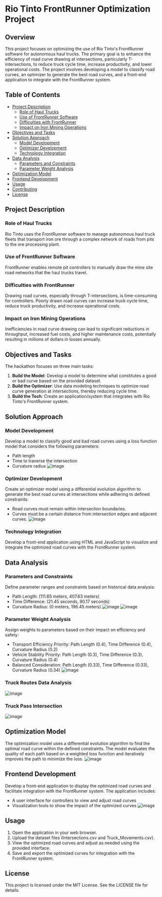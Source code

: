 # Rio Tinto FrontRunner Optimization Project

## Overview

This project focuses on optimizing the use of Rio Tinto's FrontRunner software for autonomous haul trucks. The primary goal is to enhance the efficiency of road curve drawing at intersections, particularly T-intersections, to reduce truck cycle time, increase productivity, and lower operational costs. The project involves developing a model to classify road curves, an optimizer to generate the best road curves, and a front-end application to integrate with the FrontRunner system.

## Table of Contents

- [Project Description](#project-description)
  - [Role of Haul Trucks](#role-of-haul-trucks)
  - [Use of FrontRunner Software](#use-of-frontrunner-software)
  - [Difficulties with FrontRunner](#difficulties-with-frontrunner)
  - [Impact on Iron Mining Operations](#impact-on-iron-mining-operations)
- [Objectives and Tasks](#objectives-and-tasks)
- [Solution Approach](#solution-approach)
  - [Model Development](#model-development)
  - [Optimizer Development](#optimizer-development)
  - [Technology Integration](#technology-integration)
- [Data Analysis](#data-analysis)
  - [Parameters and Constraints](#parameters-and-constraints)
  - [Parameter Weight Analysis](#parameter-weight-analysis)
- [Optimization Model](#optimization-model)
- [Frontend Development](#frontend-development)
- [Usage](#usage)
- [Contributing](#contributing)
- [License](#license)

## Project Description

### Role of Haul Trucks

Rio Tinto uses the FrontRunner software to manage autonomous haul truck fleets that transport iron ore through a complex network of roads from pits to the ore processing plant.


### Use of FrontRunner Software

FrontRunner enables remote pit controllers to manually draw the mine site road networks that the haul trucks travel.

### Difficulties with FrontRunner

Drawing road curves, especially through T-intersections, is time-consuming for controllers. Poorly drawn road curves can increase truck cycle time, reduce truck productivity, and increase operational costs.


### Impact on Iron Mining Operations

Inefficiencies in road curve drawing can lead to significant reductions in throughput, increased fuel costs, and higher maintenance costs, potentially resulting in millions of dollars in losses annually.


## Objectives and Tasks

The hackathon focuses on three main tasks:

1. **Build the Model**: Develop a model to determine what constitutes a good or bad curve based on the provided dataset.
2. **Build the Optimizer**: Use data modeling techniques to optimize road curve generation at intersections, thereby reducing cycle time.
3. **Build the Tech**: Create an application/system that integrates with Rio Tinto's FrontRunner system.

## Solution Approach

### Model Development

Develop a model to classify good and bad road curves using a loss function model that considers the following parameters:
- Path length
- Time to traverse the intersection
- Curvature radius
![image](https://github.com/HaitianWang/UWAYE-Hackathon-2024--RioTinto_BCG/assets/48538377/e12eb85c-4884-43ef-ba2d-ba93c05ce389)


### Optimizer Development

Create an optimizer model using a differential evolution algorithm to generate the best road curves at intersections while adhering to defined constraints:
- Road curves must remain within intersection boundaries.
- Curves must be a certain distance from intersection edges and adjacent curves.
![image](https://github.com/HaitianWang/UWAYE-Hackathon-2024--RioTinto_BCG/assets/48538377/ab5db75a-a53a-4d25-ba32-d81eb9125333)

### Technology Integration

Develop a front-end application using HTML and JavaScript to visualize and integrate the optimized road curves with the FrontRunner system.

## Data Analysis

### Parameters and Constraints

Define parameter ranges and constraints based on historical data analysis:
- Path Length: (111.65 meters, 407.63 meters)
- Time Difference: (21.45 seconds, 90.17 seconds)
- Curvature Radius: (0 meters, 196.45 meters)
![image](https://github.com/HaitianWang/UWAYE-Hackathon-2024--RioTinto_BCG/assets/48538377/4de62153-0291-4ee6-8196-1f4113492014)
![image](https://github.com/HaitianWang/UWAYE-Hackathon-2024--RioTinto_BCG/assets/48538377/27af1e04-807d-4438-91f6-3d5e0d1c3a16)


### Parameter Weight Analysis

Assign weights to parameters based on their impact on efficiency and safety:
- Transport Efficiency Priority: Path Length (0.4), Time Difference (0.4), Curvature Radius (0.2)
- Vehicle Stability Priority: Path Length (0.3), Time Difference (0.3), Curvature Radius (0.4)
- Balanced Consideration: Path Length (0.33), Time Difference (0.33), Curvature Radius (0.34)
![image](https://github.com/HaitianWang/UWAYE-Hackathon-2024--RioTinto_BCG/assets/48538377/df923bc7-17d5-4496-a766-99a8a4c204ca)

### Truck Routes Data Analysis
![image](https://github.com/HaitianWang/UWAYE-Hackathon-2024--RioTinto_BCG/assets/48538377/4da68b63-bea6-4665-ba89-b84716be439f)

### Truck Pass Intersection
![image](https://github.com/HaitianWang/UWAYE-Hackathon-2024--RioTinto_BCG/assets/48538377/0a83da72-07c8-440e-bd33-9aa949043ba1)

## Optimization Model

The optimization model uses a differential evolution algorithm to find the optimal road curve within the defined constraints. The model evaluates the quality of each path based on a weighted loss function and iteratively improves the path to minimize the loss.
![image](https://github.com/HaitianWang/UWAYE-Hackathon-2024--RioTinto_BCG/assets/48538377/b48736c3-8ce0-43a0-bec7-49fb7179b105)

## Frontend Development

Develop a front-end application to display the optimized road curves and facilitate integration with the FrontRunner system. The application includes:
- A user interface for controllers to view and adjust road curves
- Visualization tools to show the impact of the optimized curves
![image](https://github.com/HaitianWang/UWAYE-Hackathon-2024--RioTinto_BCG/assets/48538377/e43813a1-e283-4242-8e1c-e3a8c22715bc)


## Usage

1. Open the application in your web browser.
2. Upload the dataset files (Intersections.csv and Truck_Movements.csv).
3. View the optimized road curves and adjust as needed using the provided interface.
4. Save and export the optimized curves for integration with the FrontRunner system.

## License

This project is licensed under the MIT License. See the LICENSE file for details.
